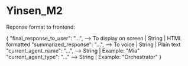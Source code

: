 # Yinsen_M2

Reponse format to frontend:

{
    "final_response_to_user": "...", --> To display on screen | String | HTML formatted
    "summarized_response": "...", --> To voice | String | Plain text 
    "current_agent_name": "...", --> String | Example: "Mia"
    "current_agent_type": "..." --> String | Example: "Orchestrator"
}